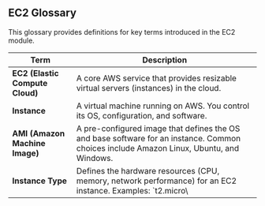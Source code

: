 ## EC2 Glossary

  This glossary provides definitions for key terms introduced in the EC2 module.

| Term | Description |
|------|-------------|
| **EC2 (Elastic Compute Cloud)** | A core AWS service that provides resizable virtual servers (instances) in the cloud. |
| **Instance** | A virtual machine running on AWS. You control its OS, configuration, and software. |
| **AMI (Amazon Machine Image)** | A pre-configured image that defines the OS and base software for an instance. Common choices include Amazon Linux, Ubuntu, and Windows. |
| **Instance Type** | Defines the hardware resources (CPU, memory, network performance) for an EC2 instance. Examples: `t2.micro\